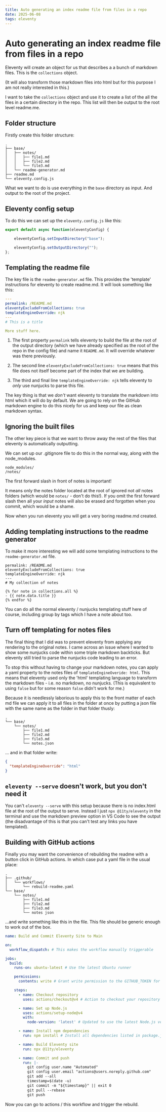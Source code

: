 ```yaml
---
title: Auto generating an index readme file from files in a repo
date: 2025-06-08
tags: eleventy
---
```

# Auto generating an index readme file from files in a repo

Eleventy will create an object for us that describes a  a bunch of markdown files. This is the `collections` object. 

(It will also transform those markdown files into html but for this purpose I am not really interested in this.)

I want to take the `collections` object and use it to create a list of the all the files in a certain directory in the repo. This list will then be output to the root level readme.me.

## Folder structure

Firstly create this folder structure: 

```
.
├── base/
│   ├── notes/
│   │   ├── file1.md
│   │   ├── file2.md
│   │   └── file3.md
│   └── readme-generator.md
├── readme.md
└── eleventy.config.js
```

What we want to do is use everything in the `base` directory as input. And output to the root of the project. 

## Eleventy config setup

To do this we can set up the `eleventy.config.js` like this: 

```JavaScript
export default async function(eleventyConfig) {

    eleventyConfig.setInputDirectory("base");

    eleventyConfig.setOutputDirectory("");
};
```

## Templating the readme file

The key file is the `readme-generator.md` file. This provides the 'template' instructions for eleventy to create readme.md. It will look something like this: 

```yaml
---
permalink: /README.md
eleventyExcludeFromCollections: true
templateEngineOverride: njk
---
# This is a title 

More stuff here.
```

1. The first property `permalink` tells eleventy to build the file at the root of the output directory (which we have already specified as the root of the repo in the config file) and name it `README.md`. It will override whatever was there previously. 

2. The second line `eleventyExcludeFromCollections: true` means that this file does not itself become part of the index that we are building. 

3. The third and final line `templateEngineOverride: njk` tells eleventy to _only_ use nunjucks to parse this file.

The key thing is that we _don't_ want eleventy to translate the markdown into html which it will do by default. We are going to rely on the GitHub markdown engine to do this nicely for us and keep our file as clean markdown syntax.

## Ignoring the built files

The other key piece is that we want to throw away the rest of the files that eleventy is automatically outputting. 

We can set up our .gitignore file to do this in the normal way, along with the node_modules.

```
node_modules/
/notes/
```
The first forward slash in front of notes is important! 

It means only the notes folder located at the root of ignored not _all_ notes folders (which would be `notes/` - don't do this!). If you omit the first forward slash then all your _input_ notes will also be erased and forgotten when you commit, which would be a shame. 

Now when you run eleventy you will get a very boring readme.md created. 

## Adding templating instructions to the readme generator

To make it more interesting we will add some templating instructions to the `readme-generator.md` file.

```nunjucks
permalink: /README.md
eleventyExcludeFromCollections: true
templateEngineOverride: njk
---
# My collection of notes

{% for note in collections.all %}
- {{ note.data.title }}
{% endfor %}
```

You can do all the normal eleventy / nunjucks  templating stuff here of course, including group by tags which I have a note about too.

## Turn off templating for notes files

The final thing that I did was to prevent eleventy from applying any rendering to the original notes. I came across an issue where I wanted to show some nunjucks code within some triple markdown backticks. But eleventy still tried to parse the nunjucks code leading to an error. 

To stop this without having to change your markdown notes, you can apply a yaml property to the notes files of `templateEngineOveride: html`. This means that eleventy used only the 'html' templating language to transform the markdown files - i.e. no markdown, no nunjucks. (This is equivalent to using `false` but for some reason `false` didn't work for me.)

Because it is needlessly laborious to apply this to the front matter of each md file we can apply it to all files in the folder at once by putting a json file with the same name as the folder in that folder thusly:

```
.
└── base/
    └── notes/
        ├── file1.md
        ├── file2.md
        ├── file3.md
        └── notes.json
```

... and in that folder write: 

```json
{
  "templateEngineOverride": "html"
}
```

## `eleventy --serve` doesn't work, but you don't need it

You can't `eleventy --serve` with this setup because there is no index.html file at the root of the output to serve. Instead I just `npx @11ty/eleventy` in the terminal and use the markdown preview option in VS Code to see the output (the disadvantage of this is that you can't test any links you have templated).

## Building with GitHub actions

Finally you may want the convenience of rebuilding the readme with a button click in GitHub actions. In which case put a yaml file in the usual place:

```
.
├── .github/
│   └── workflows/
│       └── rebuild-readme.yaml
└── base/
    └── notes/
        ├── file1.md
        ├── file2.md
        ├── file3.md
        └── notes json
```

...and write something like this in the file. This file should be generic enough to work out of the box.

```yaml
name: Build and Commit Eleventy Site to Main

on:
  workflow_dispatch: # This makes the workflow manually triggerable

jobs:
  build:
    runs-on: ubuntu-latest # Use the latest Ubuntu runner

    permissions:
      contents: write # Grant write permission to the GITHUB_TOKEN for committing

    steps:
      - name: Checkout repository
        uses: actions/checkout@v4 # Action to checkout your repository code

      - name: Set up Node.js
        uses: actions/setup-node@v4
        with:
          node-version: 'latest' # Updated to use the latest Node.js version

      - name: Install npm dependencies
        run: npm install # Install all dependencies listed in package.json

      - name: Build Eleventy site
        run: npx @11ty/eleventy

      - name: Commit and push
        run: |-
          git config user.name "Automated"
          git config user.email "actions@users.noreply.github.com"
          git add --all
          timestamp=$(date -u)
          git commit -m "${timestamp}" || exit 0
          git pull --rebase
          git push
```

Now you can go to actions / this workflow and trigger the rebuild.
